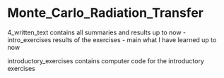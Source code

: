 # Monte_Carlo_Radiation_Transfer

4_written_text
	contains all summaries and results up to now
	- intro_exercises
		results of the exercises
	- main
		what I have learned up to now

introductory_exercises
	contains computer code for the introductory exercises




